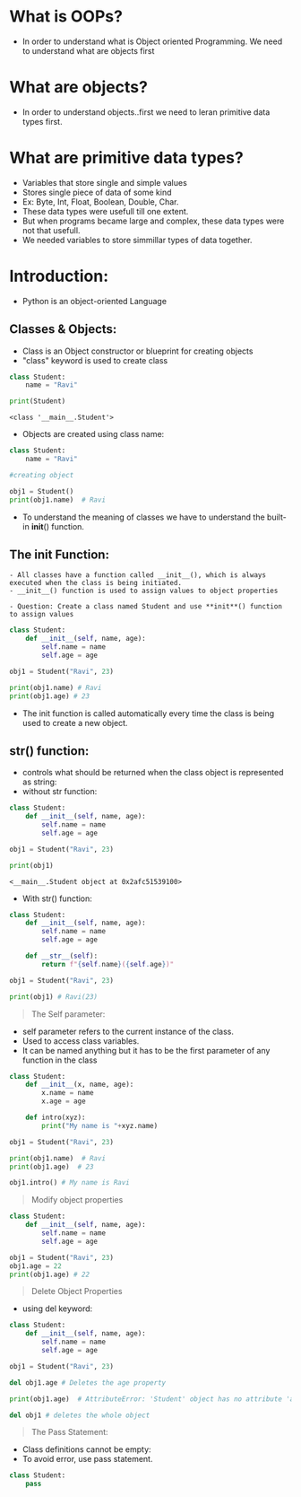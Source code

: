 # What is OOPs?

- In order to understand what is Object oriented Programming. We need to understand what are objects first

# What are objects?

- In order to understand objects..first we need to leran primitive data types first.

# What are primitive data types?

- Variables that store single and simple values
- Stores single piece of data of some kind
- Ex: Byte, Int, Float, Boolean, Double, Char.
- These data types were usefull till one extent.
- But when programs became large and complex, these data types were not that usefull.
- We needed variables to store simmillar types of data together.

# Introduction:

- Python is an object-oriented Language

## Classes & Objects:

- Class is an Object constructor or blueprint for creating objects
- "class" keyword is used to create class

```py
class Student:
    name = "Ravi"

print(Student)
```

```
<class '__main__.Student'>
```

- Objects are created using class name:

```py
class Student:
    name = "Ravi"

#creating object

obj1 = Student()
print(obj1.name)  # Ravi
```

- To understand the meaning of classes we have to understand the built-in **init**() function.

## The init Function:

```
- All classes have a function called __init__(), which is always executed when the class is being initiated.
- __init__() function is used to assign values to object properties
```

```
- Question: Create a class named Student and use **init**() function to assign values
```

```py
class Student:
    def __init__(self, name, age):
        self.name = name
        self.age = age

obj1 = Student("Ravi", 23)

print(obj1.name) # Ravi
print(obj1.age) # 23
```

- The init function is called automatically every time the class is being used to create a new object.

## str() function:

- controls what should be returned when the class object is represented as string:
- without str function:

```py
class Student:
    def __init__(self, name, age):
        self.name = name
        self.age = age

obj1 = Student("Ravi", 23)

print(obj1)
```

```
<__main__.Student object at 0x2afc51539100>
```

- With str() function:

```py
class Student:
    def __init__(self, name, age):
        self.name = name
        self.age = age

    def __str__(self):
        return f"{self.name}({self.age})"

obj1 = Student("Ravi", 23)

print(obj1) # Ravi(23)
```

> The Self parameter:

- self parameter refers to the current instance of the class.
- Used to access class variables.
- It can be named anything but it has to be the first parameter of any function in the class

```py
class Student:
    def __init__(x, name, age):
        x.name = name
        x.age = age

    def intro(xyz):
        print("My name is "+xyz.name)

obj1 = Student("Ravi", 23)

print(obj1.name)  # Ravi
print(obj1.age)  # 23

obj1.intro() # My name is Ravi
```

> Modify object properties

```py
class Student:
    def __init__(self, name, age):
        self.name = name
        self.age = age

obj1 = Student("Ravi", 23)
obj1.age = 22
print(obj1.age) # 22
```

> Delete Object Properties

- using del keyword:

```py
class Student:
    def __init__(self, name, age):
        self.name = name
        self.age = age

obj1 = Student("Ravi", 23)

del obj1.age # Deletes the age property

print(obj1.age)  # AttributeError: 'Student' object has no attribute 'age'

del obj1 # deletes the whole object
```

> The Pass Statement:

- Class definitions cannot be empty:
- To avoid error, use pass statement.

```py
class Student:
    pass
```
